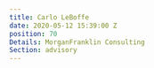 ```yaml
---
title: Carlo LeBoffe
date: 2020-05-12 15:39:00 Z
position: 70
Details: MorganFranklin Consulting
Section: advisory
---
```


